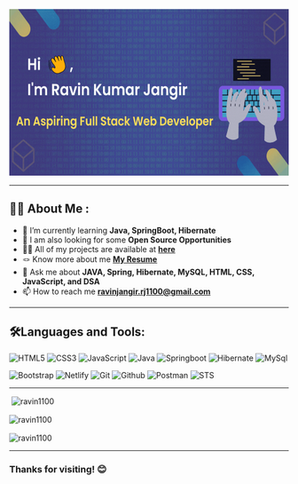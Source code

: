 <!-- ### Hi 👋 I'm Ravin Kumar Jangir -->
<div align="center">
  <img src="https://github.com/ravin1100/ravin1100/blob/main/github_profile_banner.gif" width="650" height="300"/>
</div>
<!-- <h1 align="center">Hi <span><img src="https://media.giphy.com/media/hvRJCLFzcasrR4ia7z/giphy.gif" width="30px"/>
</span>, My name is Ravin Kumar Jangir</h1>
<h3 align="center">An Aspiring Full Stack Web Developer.</h3> -->

---
<!-- **ravin1100/ravin1100** is a ✨ _special_ ✨ repository because its `README.md` (this file) appears on your GitHub profile. -->

## :man_technologist: About Me :

- 🌱 I’m currently learning **Java, SpringBoot, Hibernate**
- 👯 I am also looking for some **Open Source Opportunities**
- 👨‍💻 All of my projects are available at **[here](https://github.com/ravin1100?tab=repositories)**
- 🪢 Know more about me **[My Resume](https://drive.google.com/file/d/1ys-za0gKZOah_C9rb2gcR-QlVCTaKHi3/view?usp=sharing)**
-  💬 Ask me about **JAVA, Spring, Hibernate, MySQL, HTML, CSS, JavaScript, and DSA**
- 📫 How to reach me **ravinjangir.rj1100@gmail.com**

---

## 🛠️Languages and Tools:
<!-- ![C](https://img.shields.io/badge/c-%2300599C.svg?style=for-the-badge&logo=c&logoColor=white) -->
![HTML5](https://img.shields.io/badge/html5-%23E34F26.svg?style=for-the-badge&logo=html5&logoColor=white)
![CSS3](https://img.shields.io/badge/css3-%231572B6.svg?style=for-the-badge&logo=css3&logoColor=white)
![JavaScript](https://img.shields.io/badge/javascript-%23323330.svg?style=for-the-badge&logo=javascript&logoColor=%23F7DF1E)
![Java](https://img.shields.io/badge/java-%23ED8B00.svg?style=for-the-badge&logo=Java&logoColor=white)
![Springboot](https://img.shields.io/badge/springboot-64b743?style=for-the-badge&logo=springboot&logoColor=white)
![Hibernate](https://img.shields.io/badge/hibernate-bcae79?style=for-the-badge&logo=hibernate&logoColor=white)
![MySql](https://img.shields.io/badge/MySql-00758f?style=for-the-badge&logo=MySql&logoColor=white)

![Bootstrap](https://img.shields.io/badge/Bootstrap-563D7C?style=for-the-badge&logo=bootstrap&logoColor=white)
![Netlify](https://img.shields.io/badge/netlify-%23000000.svg?style=for-the-badge&logo=netlify&logoColor=white)
![Git](https://img.shields.io/badge/Git-dd4c35?style=for-the-badge&logo=Git&logoColor=white)
![Github](https://img.shields.io/badge/Github-000000?style=for-the-badge&logo=Github&logoColor=white)
![Postman](https://img.shields.io/badge/Postman-f15a24?style=for-the-badge&logo=Postman&logoColor=white)
![STS](https://img.shields.io/badge/STS-58b531?style=for-the-badge&logo=spring&logoColor=white)

---

<p>&nbsp;<img align="center" src="https://github-readme-stats.vercel.app/api?username=ravin1100&show_icons=true&locale=en&theme=tokyonight" alt="ravin1100" /></p>

<p><img align="center" src="https://github-readme-streak-stats.herokuapp.com/?user=ravin1100&theme=tokyonight" alt="ravin1100" /></p>

<p><img align="center" src="https://github-readme-stats.vercel.app/api/top-langs?username=ravin1100&show_icons=true&locale=en&theme=tokyonight" alt="ravin1100" /></p>

---

### Thanks for visiting! 😊
<!-- [![](https://visitcount.itsvg.in/api?id=ravin1100&icon=0&color=0)](https://visitcount.itsvg.in) -->
